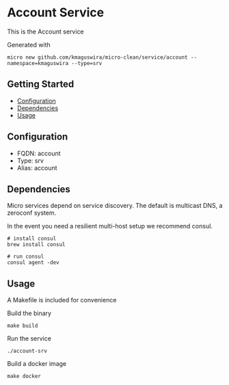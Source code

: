 # Account Service

This is the Account service

Generated with

```
micro new github.com/kmaguswira/micro-clean/service/account --namespace=kmaguswira --type=srv
```

## Getting Started

- [Configuration](#configuration)
- [Dependencies](#dependencies)
- [Usage](#usage)

## Configuration

- FQDN: account
- Type: srv
- Alias: account

## Dependencies

Micro services depend on service discovery. The default is multicast DNS, a zeroconf system.

In the event you need a resilient multi-host setup we recommend consul.

```
# install consul
brew install consul

# run consul
consul agent -dev
```

## Usage

A Makefile is included for convenience

Build the binary

```
make build
```

Run the service
```
./account-srv
```

Build a docker image
```
make docker
```